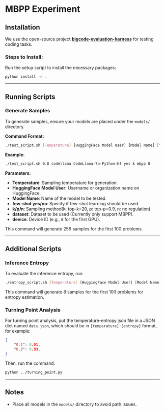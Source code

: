 # MBPP Experiment

## Installation

We use the open-source project **[bigcode-evaluation-harness](https://github.com/bigcode-project/bigcode-evaluation-harness)** for testing coding tasks.

### Steps to Install:
Run the setup script to install the necessary packages:
   ```bash
   python install -e .
   ```
---

## Running Scripts

### Generate Samples
To generate samples, ensure your models are placed under the `models/` directory.

**Command Format:**
```bash
./test_script.sh [Temperature] [HuggingFace Model User] [Model Name] [few-shot yes/no] [k/p/n] [dataset] [device]
```

**Example:**
```bash
./test_script.sh 0.8 codellama CodeLlama-7b-Python-hf yes k mbpp 0
```

**Parameters:**
- **Temperature**: Sampling temperature for generation.
- **HuggingFace Model User**: Username or organization name on HuggingFace.
- **Model Name**: Name of the model to be tested.
- **few-shot yes/no**: Specify if few-shot learning should be used.
- **k/p/n**: Sampling method(k: top-k=20, p: top-p=0.9, n: no regulation)
- **dataset**: Dataset to be used (Currently only support MBPP).
- **device**: Device ID (e.g., `0` for the first GPU).

This command will generate 256 samples for the first 100 problems.

---

## Additional Scripts

### Inference Entropy
To evaluate the inference entropy, run:
```bash
./entropy_script.sh [Temperature] [HuggingFace Model User] [Model Name] [few-shot yes/no] [k/p/n] [dataset] [device]
```

This command will generate 8 samples for the first 100 problems for entropy estimation.

### Turning Point Analysis
For turning point analysis, put the temperature-entropy json file in a JSON dict named `data.json`, which should be in `[temperature]:[entropy]` format, for example:
```json
{
    "0.1": 0.01,
    "0.2": 0.03,
}
```

Then, run the command:
```bash
python ../turning_point.py
```

---

## Notes
- Place all models in the `models/` directory to avoid path issues.